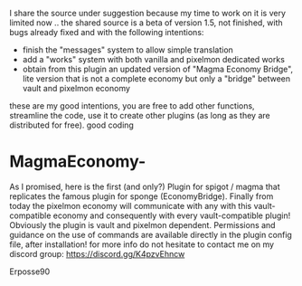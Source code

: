 I share the source under suggestion because my time to work on it is very limited now .. the shared source is a beta of version 1.5, not finished, with bugs already fixed and with the following intentions:
- finish the "messages" system to allow simple translation
- add a "works" system with both vanilla and pixelmon dedicated works
- obtain from this plugin an updated version of "Magma Economy Bridge", lite version that is not a complete economy but only a "bridge" between vault and pixelmon economy

these are my good intentions, you are free to add other functions, streamline the code, use it to create other plugins (as long as they are distributed for free).
good coding




# MagmaEconomy-
As I promised, here is the first (and only?) Plugin for spigot / magma that replicates the famous plugin for sponge (EconomyBridge).   Finally from today the pixelmon economy will communicate with any with this vault-compatible economy and consequently with every vault-compatible plugin! Obviously the plugin is vault and pixelmon dependent. Permissions and guidance on the use of commands are available directly in the plugin config file, after installation! for more info do not hesitate to contact me on my discord group:  https://discord.gg/K4pzvEhncw



Erposse90
